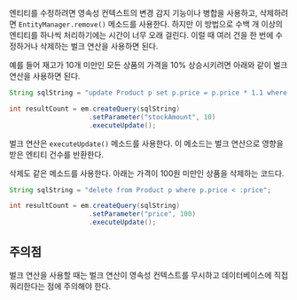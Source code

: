 엔티티를 수정하려면 영속성 컨텍스트의 변경 감지 기능이나 병합을 사용하고, 삭제하려면 `EntityManager.remove()` 메소드를 사용한다. 하지만 이 방법으로 수백 개 이상의 엔티티를 하나씩 처리하기에는 시간이 너무 오래 걸린다. 이럴 때 여러 건을 한 번에 수정하거나 삭제하는 벌크 연산을 사용하면 된다.

예를 들어 재고가 10개 미만인 모든 상품의 가격을 10% 상승시키려면 아래와 같이 벌크 연산을 사용하면 된다.

```java
String sqlString = "update Product p set p.price = p.price * 1.1 where p.stockQuantity < :stockAmount";

int resultCount = em.createQuery(sqlString)
					.setParameter("stockAmount", 10)
					.executeUpdate();
```

벌크 연산은 `executeUpdate()` 메소드를 사용한다. 이 메소드는 벌크 연산으로 영향을 받은 엔티티 건수를 반환한다.

삭제도 같은 메소드를 사용한다. 아래는 가격이 100원 미만인 상품을 삭제하는 코드다.

```java
String sqlString = "delete from Product p where p.price < :price";

int resultCount = em.createQuery(sqlString)
					.setParameter("price", 100)
					.executeUpdate();
```

## 주의점
벌크 연산을 사용할 때는 벌크 연산이 영속성 컨텍스트를 무시하고 데이터베이스에 직접 쿼리한다는 점에 주의해야 한다.